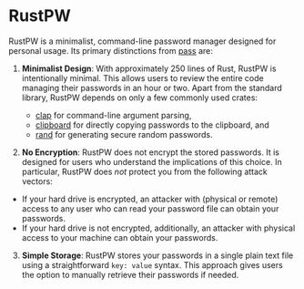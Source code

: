 # RustPW

RustPW is a minimalist, command-line password manager designed for personal usage. Its primary distinctions from [pass](https://www.passwordstore.org/) are:

1. **Minimalist Design**: With approximately 250 lines of Rust, RustPW is intentionally minimal. This allows users to review the entire code managing their passwords in an hour or two. Apart from the standard library, RustPW depends on only a few commonly used crates:
   - [clap](https://crates.io/crates/clap) for command-line argument parsing,
   - [clipboard](https://crates.io/crates/clipboard) for directly copying passwords to the clipboard, and
   - [rand](https://crates.io/crates/rand) for generating secure random passwords.

2. **No Encryption**: RustPW does not encrypt the stored passwords. It is designed for users who understand the implications of this choice. In particular, RustPW does *not* protect you from the following attack vectors:
  - If your hard drive is encrypted, an attacker with (physical or remote) access to any user who can read your password file can obtain your passwords.
  - If your hard drive is not encrypted, additionally, an attacker with physical access to your machine can obtain your passwords.


3. **Simple Storage**: RustPW stores your passwords in a single plain text file using a straightforward `key: value` syntax. This approach gives users the option to manually retrieve their passwords if needed.
